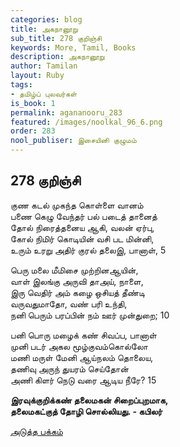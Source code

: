 ```yaml
---
categories: blog
title: அகநானூறு
sub_title: 278 குறிஞ்சி
keywords: More, Tamil, Books
description: அகநானூறு
author: Tamilan
layout: Ruby
tags:
- தமிழ்ப் புலவர்கள்
is_book: 1
permalink: agananooru_283
featured: /images/noolkal_96_6.png
order: 283
nool_publiser: இசையினி குழுமம்
---
```



## 278 குறிஞ்சி

குண கடல் முகந்த கொள்ளை வானம்  
பணை கெழு வேந்தர் பல் படைத் தானைத்  
தோல் நிரைத்தனைய ஆகி, வலன் ஏர்பு,  
கோல் நிமிர் கொடியின் வசி பட மின்னி,  
உரும் உரறு அதிர் குரல் தலைஇ, பானாள், 5

பெரு மலை மீமிசை முற்றினஆயின்,  
வாள் இலங்கு அருவி தாஅய், நாளை,  
இரு வெதிர் அம் கழை ஒசியத் தீண்டி  
வருவதுமாதோ, வண் பரி உந்தி,  
நனி பெரும் பரப்பின் நம் ஊர் முன்துறை; 10

பனி பொரு மழைக் கண் சிவப்ப, பானாள்  
முனி படர் அகல மூழ்குவம்கொல்லோ  
மணி மருள் மேனி ஆய்நலம் தொலைய,  
தணிவு அருந் துயரம் செய்தோன்  
அணி கிளர் நெடு வரை ஆடிய நீரே? 15

**இரவுக்குறிக்கண் தலைமகன் சிறைப்புறமாக,  
தலைமகட்குத் தோழி சொல்லியது. - கபிலர்**

[அடுத்த பக்கம்](agananooru_284)